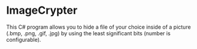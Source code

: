 # ImageCrypter

This C# program allows you to hide a file of your choice inside of a picture (.bmp, .png, .gif, .jpg) by using the least significant bits (number is configurable).
